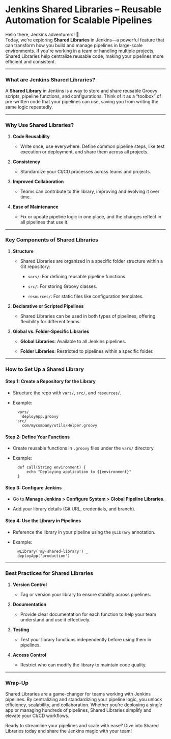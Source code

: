 # Jenkins Shared Libraries – Reusable Automation for Scalable Pipelines
Hello there, Jenkins adventurers! 🌟  
Today, we’re exploring  **Shared Libraries**  in Jenkins—a powerful feature that can transform how you build and manage pipelines in large-scale environments. If you're working in a team or handling multiple projects, Shared Libraries help centralize reusable code, making your pipelines more efficient and consistent.

----------

### [](https://100daysdevops.hashnode.dev/day-33-of-100-days-jenkins-shared-libraries-reusable-automation-for-scalable-pipelines#heading-what-are-jenkins-shared-libraries "Permalink")**What are Jenkins Shared Libraries?**

A  **Shared Library**  in Jenkins is a way to store and share reusable Groovy scripts, pipeline functions, and configurations. Think of it as a “toolbox” of pre-written code that your pipelines can use, saving you from writing the same logic repeatedly.

----------

### [](https://100daysdevops.hashnode.dev/day-33-of-100-days-jenkins-shared-libraries-reusable-automation-for-scalable-pipelines#heading-why-use-shared-libraries "Permalink")**Why Use Shared Libraries?**

1.  **Code Reusability**
    
    -   Write once, use everywhere. Define common pipeline steps, like test execution or deployment, and share them across all projects.
2.  **Consistency**
    
    -   Standardize your CI/CD processes across teams and projects.
3.  **Improved Collaboration**
    
    -   Teams can contribute to the library, improving and evolving it over time.
4.  **Ease of Maintenance**
    
    -   Fix or update pipeline logic in one place, and the changes reflect in all pipelines that use it.

----------

### [](https://100daysdevops.hashnode.dev/day-33-of-100-days-jenkins-shared-libraries-reusable-automation-for-scalable-pipelines#heading-key-components-of-shared-libraries "Permalink")**Key Components of Shared Libraries**

1.  **Structure**
    
    -   Shared Libraries are organized in a specific folder structure within a Git repository:
        
        -   `vars/`: For defining reusable pipeline functions.
            
        -   `src/`: For storing Groovy classes.
            
        -   `resources/`: For static files like configuration templates.
            
2.  **Declarative or Scripted Pipelines**
    
    -   Shared Libraries can be used in both types of pipelines, offering flexibility for different teams.
3.  **Global vs. Folder-Specific Libraries**
    
    -   **Global Libraries**: Available to all Jenkins pipelines.
        
    -   **Folder Libraries**: Restricted to pipelines within a specific folder.
        

----------

### [](https://100daysdevops.hashnode.dev/day-33-of-100-days-jenkins-shared-libraries-reusable-automation-for-scalable-pipelines#heading-how-to-set-up-a-shared-library "Permalink")**How to Set Up a Shared Library**

#### [](https://100daysdevops.hashnode.dev/day-33-of-100-days-jenkins-shared-libraries-reusable-automation-for-scalable-pipelines#heading-step-1-create-a-repository-for-the-library "Permalink")**Step 1: Create a Repository for the Library**

-   Structure the repo with  `vars/`,  `src/`, and  `resources/`.
    
-   Example:
    
    ```
      vars/  
        deployApp.groovy  
      src/  
        com/mycompany/utils/Helper.groovy
    
    ```
    

#### [](https://100daysdevops.hashnode.dev/day-33-of-100-days-jenkins-shared-libraries-reusable-automation-for-scalable-pipelines#heading-step-2-define-your-functions "Permalink")**Step 2: Define Your Functions**

-   Create reusable functions in  `.groovy`  files under the  `vars/`  directory.
    
-   Example:
    
    ```
      def call(String environment) {  
          echo "Deploying application to ${environment}"  
      }
    
    ```
    

#### [](https://100daysdevops.hashnode.dev/day-33-of-100-days-jenkins-shared-libraries-reusable-automation-for-scalable-pipelines#heading-step-3-configure-jenkins "Permalink")**Step 3: Configure Jenkins**

-   Go to  **Manage Jenkins > Configure System > Global Pipeline Libraries**.
    
-   Add your library details (Git URL, credentials, and branch).
    

#### [](https://100daysdevops.hashnode.dev/day-33-of-100-days-jenkins-shared-libraries-reusable-automation-for-scalable-pipelines#heading-step-4-use-the-library-in-pipelines "Permalink")**Step 4: Use the Library in Pipelines**

-   Reference the library in your pipeline using the  `@Library`  annotation.
    
-   Example:
    
    ```
      @Library('my-shared-library') _  
      deployApp('production')
    
    ```
    

----------

### [](https://100daysdevops.hashnode.dev/day-33-of-100-days-jenkins-shared-libraries-reusable-automation-for-scalable-pipelines#heading-best-practices-for-shared-libraries "Permalink")**Best Practices for Shared Libraries**

1.  **Version Control**
    
    -   Tag or version your library to ensure stability across pipelines.
2.  **Documentation**
    
    -   Provide clear documentation for each function to help your team understand and use it effectively.
3.  **Testing**
    
    -   Test your library functions independently before using them in pipelines.
4.  **Access Control**
    
    -   Restrict who can modify the library to maintain code quality.

----------

### [](https://100daysdevops.hashnode.dev/day-33-of-100-days-jenkins-shared-libraries-reusable-automation-for-scalable-pipelines#heading-wrap-up "Permalink")**Wrap-Up**

Shared Libraries are a game-changer for teams working with Jenkins pipelines. By centralizing and standardizing your pipeline logic, you unlock efficiency, scalability, and collaboration. Whether you’re deploying a single app or managing hundreds of pipelines, Shared Libraries simplify and elevate your CI/CD workflows.

Ready to streamline your pipelines and scale with ease? Dive into Shared Libraries today and share the Jenkins magic with your team! 

